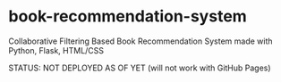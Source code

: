 # book-recommendation-system
Collaborative Filtering Based Book Recommendation System made with Python, Flask, HTML/CSS

STATUS: NOT DEPLOYED AS OF YET (will not work with GitHub Pages)
